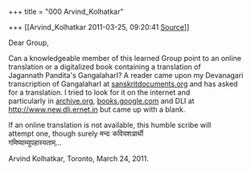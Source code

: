 +++
title = "000 Arvind_Kolhatkar"

+++
[[Arvind_Kolhatkar	2011-03-25, 09:20:41 [Source](https://groups.google.com/g/samskrita/c/yIeOYErQymE)]]



Dear Group,  
  
Can a knowledgeable member of this learned Group point to an online  
translation or a digitalized book containing a translation of  
Jagannath Pandita's GangalaharI? A reader came upon my Devanagari  
transcription of GangalaharI at [sanskritdocuments.org](http://sanskritdocuments.org) and has asked  
for a translation. I tried to look for it on the internet and  
particularly in [archive.org](http://archive.org), [books.google.com](http://books.google.com) and DLI at  
<http://www.new.dli.ernet.in> but came up with a blank.  
  
If an online translation is not available, this humble scribe will  
attempt one, though surely मन्दः कवियशःप्रार्थी  
गमिष्याम्युपहास्यताम्...  
  
Arvind Kolhatkar, Toronto, March 24, 2011.

